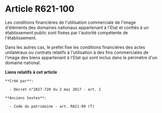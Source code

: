 # Article R621-100

Les conditions financières de l'utilisation commerciale de l'image d'éléments des domaines nationaux appartenant à l'Etat et
confiés à un établissement public sont fixées par l'autorité compétente de l'établissement.

Dans les autres cas, le préfet fixe les conditions financières des actes unilatéraux ou contrats relatifs à l'utilisation à
des fins commerciales de l'image des biens appartenant à l'Etat qui sont inclus dans le périmètre d'un domaine national.

**Liens relatifs à cet article**

	**Créé par**:

	  - Décret n°2017-720 du 2 mai 2017 - art. 1

	**Anciens textes**:

	  - Code du patrimoine - art. R621-99 (T)
